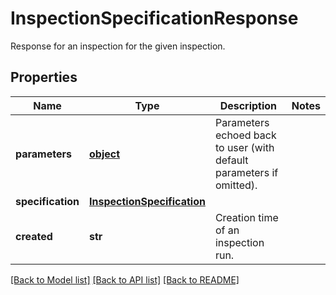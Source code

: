 # InspectionSpecificationResponse

Response for an inspection for the given inspection.
## Properties
Name | Type | Description | Notes
------------ | ------------- | ------------- | -------------
**parameters** | [**object**](.md) | Parameters echoed back to user (with default parameters if omitted).  | 
**specification** | [**InspectionSpecification**](InspectionSpecification.md) |  | 
**created** | **str** | Creation time of an inspection run. | 

[[Back to Model list]](../README.md#documentation-for-models) [[Back to API list]](../README.md#documentation-for-api-endpoints) [[Back to README]](../README.md)


